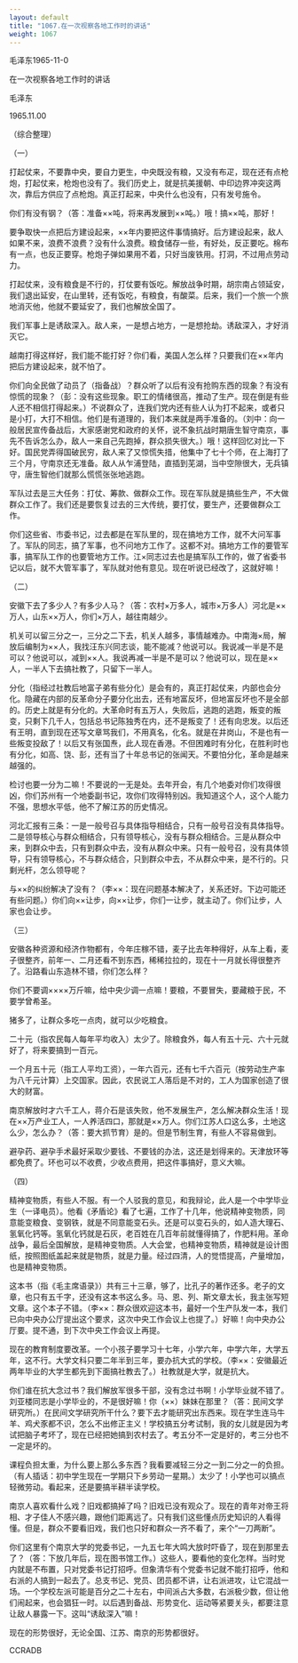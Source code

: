 ```yaml
---
layout: default
title: "1067.在一次视察各地工作时的讲话"
weight: 1067
---
```


毛泽东1965-11-0

在一次视察各地工作时的讲话

毛泽东

1965.11.00

（综合整理）

（一）

打起仗来，不要靠中央，要自力更生，中央既没有粮，又没有布疋，现在还有点枪炮，打起仗来，枪炮也没有了。我们历史上，就是抗美援朝、中印边界冲突这两次，靠后方供应了点枪炮。真正打起来，中央什么也没有，只有发号施令。

你们有没有钢？（答：准备××吨，将来再发展到××吨。）哦！搞××吨，那好！

要争取快一点把后方建设起来，××年内要把这件事情搞好。后方建设起来，敌人如果不来，浪费不浪费？没有什么浪费。粮食储存一些，有好处，反正要吃。棉布有一点，也反正要穿。枪炮子弹如果用不着，只好当废铁用。打洞，不过用点劳动力。

打起仗来，没有粮食是不行的，打仗要有饭吃。解放战争时期，胡宗南占领延安，我们退出延安，在山里转，还有饭吃，有粮食，有酸菜。后来，我们一个旅一个旅地消灭他，他就不要延安了，我们也解放全国了。

我们军事上是诱敌深入。敌人来，一是想占地方，一是想抢劫。诱敌深入，才好消灭它。

越南打得这样好，我们能不能打好？你们看，美国人怎么样？只要我们在××年内把后方建设起来，就不怕了。

你们向全民做了动员了（指备战）？群众听了以后有没有抢购东西的现象？有没有惊慌的现象？（彭：没有这些现象。职工的情绪很高，推动了生产。现在倒是有些人还不相信打得起来。）不说群众了，连我们党内还有些人认为打不起来，或者只是小打，大打不相信。他们是有道理的，我们本来就是两手准备的。（刘中：向一般居民宣传备战后，大家感谢党和政府的关怀，说不象抗战时期唐生智守南京，事先不告诉怎么办，敌人一来自己先跑掉，群众损失很大。）哦！这样回忆对比一下好。国民党弄得国破民穷，敌人来了又惊慌失措，他集中了七十个师，在上海打了三个月，守南京还无准备。敌人从乍浦登陆，直插到芜湖，当中空隙很大，无兵镇守，唐生智他们就那么慌慌张张地逃跑。

军队过去是三大任务：打仗、筹款、做群众工作。现在军队就是搞些生产，不大做群众工作了。我们还是要恢复过去的三大传统，要打仗，要生产，还要做群众工作。

你们这些省、市委书记，过去都是在军队里的，现在搞地方工作，就不大问军事了。军队的同志，搞了军事，也不问地方工作了。这都不对。搞地方工作的要管军事，搞军队工作的也要管地方工作。江×同志过去也是搞军队工作的，做了省委书记以后，就不大管军事了，军队就对他有意见。现在听说已经改了，这就好嘛！

（二）

安徽下去了多少人？有多少人马？（答：农村×万多人，城市×万多人）河北是××万人，山东××万人，你们×万人，越往南越少。

机关可以留三分之一，三分之二下去，机关人越多，事情越难办。中南海×局，解放后编制为××人，我找汪东兴同志谈，能不能减？他说可以。我说减一半是不是可以？他说可以，减到××人。我说再减一半是不是可以？他说可以，现在是××人，一半人下去搞社教了，只留下一半人。

分化（指经过社教后地富子弟有些分化）是会有的，真正打起仗来，内部也会分化。隐藏在内部的反革命分子要分化出去，还有地富反坏，但地富反坏也不是全部的。历史上就是有分化的。大革命时有五万人，失败后，逃跑的逃跑，叛变的叛变，只剩下几千人，包括总书记陈独秀在内，还不是叛变了！还有向忠发。以后还有王明，直到现在还写文章骂我们，不用真名，化名。就是在井岗山，不是也有一些叛变投敌了！以后又有张国焘，此人现在香港。不但困难时有分化，在胜利时也有分化，如高、饶、彭，还有当了十年总书记的张闻天。不要怕分化，革命是越来越强的。

检讨也要一分为二嘛！不要说的一无是处。去年开会，有几个地委对你们攻得很凶，你们苏州有一个地委副书记，攻你们攻得特别凶。我知道这个人，这个人能力不强，思想水平低，他不了解江苏的历史情况。

河北汇报有三条：一是一般号召与具体指导相结合，只有一般号召没有具体指导。二是领导核心与群众相结合，只有领导核心，没有与群众相结合。三是从群众中来，到群众中去，只有到群众中去，没有从群众中来。只有一般号召，没有具体领导，只有领导核心，不与群众结合，只到群众中去，不从群众中来，是不行的。只剩光杆，怎么领导呢？

与××的纠纷解决了没有？（李××：现在问题基本解决了，关系还好。下边可能还有些问题。）你们向××让步，向××让步，你们一让步，就主动了。你们让步，人家也会让步。

（三）

安徽各种资源和经济作物都有，今年庄稼不错，麦子比去年种得好，从车上看，麦子很整齐，前年一、二月还看不到东西，稀稀拉拉的，现在十一月就长得很整齐了。沿路看山东造林不错，你们怎么样？

你们不要调××××万斤嘛，给中央少调一点嘛！要粮，不要冒失，要藏粮于民，不要学曾希圣。

猪多了，让群众多吃一点肉，就可以少吃粮食。

二十元（指农民每人每年平均收入）太少了。除粮食外，每人有五十元、六十元就好了，将来要搞到一百元。

一个月五十元（指工人平均工资），一年六百元，还有七千六百元（按劳动生产率为八千元计算）上交国家。因此，农民说工人落后是不对的，工人为国家创造了很大的财富。

南京解放时才六千工人，蒋介石是该失败，他不发展生产，怎么解决群众生活！现在××万产业工人，一人养活四口，那就是××万人。你们江苏人口这么多，土地这么少，怎么办？（答：要大抓节育）是的。但是节制生育，有些人不容易做到。

避孕药、避孕手术最好采取少要钱、不要钱的办法，这还是划得来的。天津放环等都免费了。环也可以不收费，少收点费用，把这件事搞好，意义大嘛。

（四）

精神变物质，有些人不服。有一个人驳我的意见，和我辩论，此人是一个中学毕业生（一译电员）。他看《矛盾论》看了七遍，工作了十几年，他说精神变物质，同意能变粮食、变钢铁，就是不同意能变石头。还是可以变石头的，如人造大理石、氢氧化钙等。氢氧化钙就是石灰，老百姓在几百年前就懂得搞了，作肥料用。革命战争，最后全国解放，是精神变物质。人大会堂，也精神变物质，精神就是设计图纸，按照图纸盖起来就是物质，就是力量。经过四清，人的觉悟提高，产量增加，也是精神变物质。

这本书（指《毛主席语录》）共有三十三章，够了，比孔子的著作还多。老子的文章，也只有五千字，还没有这本书这么多。马、恩、列、斯文章太长，我主张写短文章。这个本子不错。（李××：群众很欢迎这本书，最好一个生产队发一本，我们已向中央办公厅提出这个要求，这次中央工作会议上也提了。）好嘛！向中央办公厅要。提不通，到下次中央工作会议上再提。

现在的教育制度要改革。一个小孩子要学习十七年，小学六年，中学六年，大学五年，这不行。大学文科只要二年半到三年，要办抗大式的学校。（李××：安徽最近两年毕业的大学生都先到下面搞社教去了。）社教就是大学，就是抗大。

你们谁在抗大念过书？我们解放军很多干部，没有念过书啊！小学毕业就不错了。刘亚楼同志是小学毕业的，不是很好嘛！你（××）妹妹在那里？（答：民间文学研究所。）在民间文学研究所干什么？要下去才能研究出东西来。现在学生连马牛羊、鸡犬豕都不识，怎么不出修正主义！学校搞五分考试制，我的女儿就是因为考试把脑子考坏了，现在已经把她搞到农村去了。考五分不一定是好的，考三分也不一定是坏的。

课程负担太重，为什么要上那么多东西？我看要减轻三分之一到二分之一的负担。（有人插话：初中学生现在一学期只下乡劳动一星期。）太少了！小学也可以搞点轻微劳动。看起来，还是要搞半耕半读学校。

南京人喜欢看什么戏？旧戏都搞掉了吗？旧戏已没有观众了。现在的青年对帝王将相、才子佳人不感兴趣，跟他们距离远了。只有我们这些懂点历史知识的人看得懂。但是，群众不要看旧戏，我们也只好和群众一齐不看了，来个“一刀两断”。

你们这里有个南京大学的党委书记，一九五七年大鸣大放时吓昏了，现在到那里去了？（答：下放几年后，现在图书馆工作。）这些人，要看他的变化怎样。当时党内就是不布置，只对党委书记打招呼。但象清华有个党委书记就不能打招呼，他和右派的人搞到一起去了。总支书记、党员、团员都不讲，让右派进攻，让它混战一场。一个学校左派可能是百分之二十左右，中间派占大多数，右派极少数，但让他们闹起来，也会猖狂一时。以后遇到备战、形势变化、运动等紧要关头，都要注意让敌人暴露一下。这叫“诱敌深入”嘛！

现在的形势很好，无论全国、江苏、南京的形势都很好。

CCRADB

